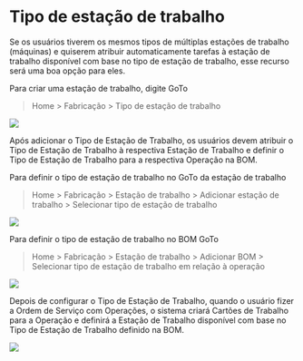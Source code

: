 # Tipo de estação de trabalho



Se os usuários tiverem os mesmos tipos de múltiplas estações de trabalho (máquinas) e quiserem atribuir automaticamente tarefas à estação de trabalho disponível com base no tipo de estação de trabalho, esse recurso será uma boa opção para eles.


Para criar uma estação de trabalho, digite GoTo 


> Home > Fabricação > Tipo de estação de trabalho


![](/private/files/workstation-type.png)


Após adicionar o Tipo de Estação de Trabalho, os usuários devem atribuir o Tipo de Estação de Trabalho à respectiva Estação de Trabalho e definir o Tipo de Estação de Trabalho para a respectiva Operação na BOM.


Para definir o tipo de estação de trabalho no GoTo da estação de trabalho


> Home > Fabricação > Estação de trabalho > Adicionar estação de trabalho > Selecionar tipo de estação de trabalho


![](/private/files/workstation-link-workstation-type.png)


Para definir o tipo de estação de trabalho no BOM GoTo


> Home > Fabricação > Estação de trabalho > Adicionar BOM > Selecionar tipo de estação de trabalho em relação à operação


![](/private/files/bom-workstation-type.png)


Depois de configurar o Tipo de Estação de Trabalho, quando o usuário fizer a Ordem de Serviço com Operações, o sistema criará Cartões de Trabalho para a Operação e definirá a Estação de Trabalho disponível com base no Tipo de Estação de Trabalho definido na BOM.


![](/private/files/job-card-workstation-type.png)



